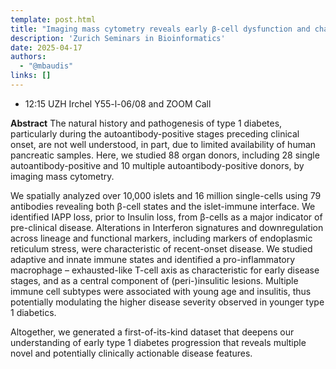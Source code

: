 ```yaml
---
template: post.html
title: "Imaging mass cytometry reveals early β-cell dysfunction and changes in immune signatures during type 1 diabetes progression in human pancreata.<br/>Nathan Steenbuck"
description: 'Zurich Seminars in Bioinformatics'
date: 2025-04-17
authors:
  - "@mbaudis"
links: []
---
```


* 12:15 UZH Irchel Y55-l-06/08 and ZOOM Call

<!--more-->

**Abstract** The natural history and pathogenesis of type 1 diabetes, particularly during the autoantibody-positive stages preceding clinical onset, are not well understood, in part, due to limited availability of human pancreatic samples. Here, we studied 88 organ donors, including 28 single autoantibody-positive and 10 multiple autoantibody-positive donors, by imaging mass cytometry.

We spatially analyzed over 10,000 islets and 16 million single-cells <!--more-->using 79 antibodies revealing both β-cell states and the islet-immune interface. We identified IAPP loss, prior to Insulin loss, from β-cells as a major indicator of pre-clinical disease. Alterations in Interferon signatures and downregulation across lineage and functional markers, including markers of endoplasmic reticulum stress, were characteristic of recent-onset disease. We studied adaptive and innate immune states and identified a pro-inflammatory macrophage – exhausted-like T-cell axis as characteristic for early disease stages, and as a central component of (peri-)insulitic lesions. Multiple immune cell subtypes were associated with young age and insulitis, thus potentially modulating the higher disease severity observed in younger type 1 diabetics.

Altogether, we generated a first-of-its-kind dataset that deepens our understanding of early type 1 diabetes progression that reveals multiple novel and potentially clinically actionable disease features.
